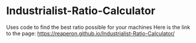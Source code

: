 # Industrialist-Ratio-Calculator
Uses code to find the best ratio possible for your machines
Here is the link to the page: https://reaperon.github.io/Industrialist-Ratio-Calculator/
